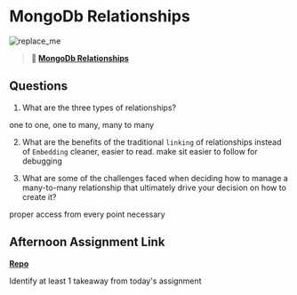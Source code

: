 # MongoDb Relationships

![replace_me](https://codeworks.blob.core.windows.net/public/assets/img/illustrations/placeholder.svg)

> **📖 [MongoDb Relationships](https://codeworksacademy.com/fs-student-guide/resources/wk5/02-Relationships)**

## Questions

1. What are the three types of relationships?

one to one, one to many, many to many

2. What are the benefits of the traditional `linking` of relationships instead of `Embedding`
cleaner, easier to read. make sit easier to follow for debugging

3. What are some of the challenges faced when deciding how to manage a many-to-many relationship that ultimately drive your decision on how to create it?

proper access from every point necessary

## Afternoon Assignment Link

**[Repo](https://andrewlarue.github.io/Gregslist-Auth0/)**

Identify at least 1 takeaway from today's assignment

